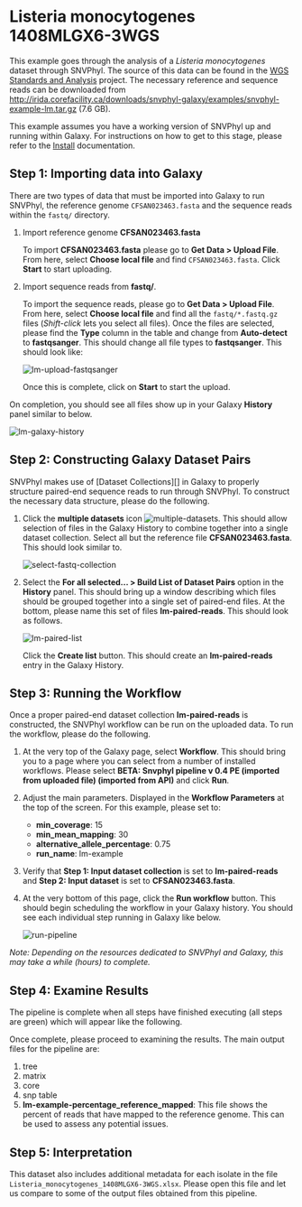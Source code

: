 # Listeria monocytogenes 1408MLGX6-3WGS

This example goes through the analysis of a *Listeria monocytogenes* dataset through SNVPhyl.  The source of this data can be found in the [WGS Standards and Analysis][] project.  The necessary reference and sequence reads can be downloaded from <http://irida.corefacility.ca/downloads/snvphyl-galaxy/examples/snvphyl-example-lm.tar.gz> (7.6 GB).

This example assumes you have a working version of SNVPhyl up and running within Galaxy.  For instructions on how to get to this stage, please refer to the [Install] documentation.

## Step 1: Importing data into Galaxy

There are two types of data that must be imported into Galaxy to run SNVPhyl, the reference genome `CFSAN023463.fasta` and the sequence reads within the `fastq/` directory.

1.  Import reference genome **CFSAN023463.fasta**

    To import **CFSAN023463.fasta** please go to **Get Data > Upload File**.  From here, select **Choose local file** and find `CFSAN023463.fasta`.  Click **Start** to start uploading.

2.  Import sequence reads from **fastq/**.

    To import the sequence reads, please go to **Get Data > Upload File**.  From here, select **Choose local file** and find all the `fastq/*.fastq.gz` files (_Shift-click_ lets you select all files). Once the files are selected, please find the **Type** column in the table and change from **Auto-detect** to **fastqsanger**.  This should change all file types to **fastqsanger**.  This should look like:

    ![lm-upload-fastqsanger][]

    Once this is complete, click on **Start** to start the upload.

On completion, you should see all files show up in your Galaxy **History** panel similar to below.

![lm-galaxy-history][]

## Step 2: Constructing Galaxy Dataset Pairs

SNVPhyl makes use of [Dataset Collections][] in Galaxy to properly structure paired-end sequence reads to run through SNVPhyl.  To construct the necessary data structure, please do the following.

1.  Click the **multiple datasets** icon ![multiple-datasets][].  This should allow selection of files in the Galaxy History to combine together into a single dataset collection.  Select all but the reference file **CFSAN023463.fasta**.  This should look similar to.

    ![select-fastq-collection][]

2.  Select the **For all selected... > Build List of Dataset Pairs** option in the **History** panel.  This should bring up a window describing which files should be grouped together into a single set of paired-end files.  At the bottom, please name this set of files **lm-paired-reads**.  This should look as follows.

    ![lm-paired-list][]

    Click the **Create list** button.  This should create an **lm-paired-reads** entry in the Galaxy History.

## Step 3: Running the Workflow

Once a proper paired-end dataset collection **lm-paired-reads** is constructed, the SNVPhyl workflow can be run on the uploaded data.  To run the workflow, please do the following.

1.  At the very top of the Galaxy page, select **Workflow**.  This should bring you to a page where you can select from a number of installed workflows.  Please select **BETA: Snvphyl pipeline v 0.4 PE (imported from uploaded file) (imported from API)** and click **Run**.

2.  Adjust the main parameters.  Displayed in the **Workflow Parameters** at the top of the screen.  For this example, please set to:

    * **min_coverage**: 15
    * **min_mean_mapping**: 30
    * **alternative_allele_percentage**: 0.75
    * **run_name**: lm-example

3.  Verify that **Step 1: Input dataset collection** is set to **lm-paired-reads** and **Step 2: Input dataset** is set to **CFSAN023463.fasta**.

4.  At the very bottom of this page, click the **Run workflow** button.  This should begin scheduling the workflow in your Galaxy history.  You should see each individual step running in Galaxy like below.

    ![run-pipeline][]

*Note: Depending on the resources dedicated to SNVPhyl and Galaxy, this may take a while (hours) to complete.*

## Step 4: Examine Results

The pipeline is complete when all steps have finished executing (all steps are green) which will appear like the following.

Once complete, please proceed to examining the results.  The main output files for the pipeline are:

1. tree
2. matrix
3. core
4. snp table
5. **lm-example-percentage_reference_mapped**:  This file shows the percent of reads that have mapped to the reference genome.  This can be used to assess any potential issues.

## Step 5: Interpretation

This dataset also includes additional metadata for each isolate in the file `Listeria_monocytogenes_1408MLGX6-3WGS.xlsx`.  Please open this file and let us compare to some of the output files obtained from this pipeline.

[WGS Standards and Analysis]: https://github.com/WGS-standards-and-analysis/datasets/
[Install]: ../install
[lm-upload-fastqsanger]: examples/images/lm-upload-fastqsanger.png
[lm-galaxy-history]: examples/images/lm-galaxy-history.png
[multiple-datasets]: examples/images/multiple-datasets.png
[select-fastq-collection]: examples/images/lm-select-fastq-collection.png
[lm-paired-list]: examples/images/lm-paired-list.png
[run-pipeline]: examples/images/lm-run-pipeline.png
